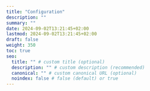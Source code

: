 ```yaml
---
title: "Configuration"
description: ""
summary: ""
date: 2024-09-02T13:21:45+02:00
lastmod: 2024-09-02T13:21:45+02:00
draft: false
weight: 350
toc: true
seo:
  title: "" # custom title (optional)
  description: "" # custom description (recommended)
  canonical: "" # custom canonical URL (optional)
  noindex: false # false (default) or true
---
```

